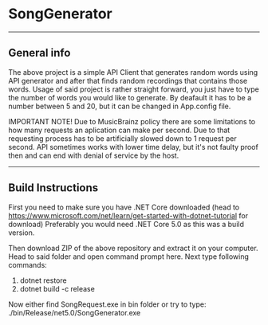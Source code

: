 # SongGenerator
-----
General info
-----
The above project is a simple API Client that generates random words using API generator and after that finds random recordings that contains those words.
Usage of said project is rather straight forward, you just have to type the number of words you would like to generate.
By deafault it has to be a number between 5 and 20, but it can be changed in App.config file. 

IMPORTANT NOTE!
Due to MusicBrainz policy there are some limitations to how many requests an aplication can make per second. Due to that requesting process has to be artificially slowed down to 1 request per second. API sometimes works with lower time delay, but it's not faulty proof then and can end with denial of service by the host.

------
Build Instructions
-----
First you need to make sure you have .NET Core downloaded (head to https://www.microsoft.com/net/learn/get-started-with-dotnet-tutorial for download)
Preferably you would need .NET Core 5.0 as this was a build version.

Then download ZIP of the above repository and extract it on your computer.
Head to said folder and open command prompt here.
Next type following commands:
1) dotnet restore
2) dotnet build -c release

Now either find SongRequest.exe in bin folder or try to type:
./bin/Release/net5.0/SongGenerator.exe
